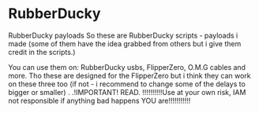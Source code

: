 # RubberDucky
RubberDucky payloads
So these are RubberDucky scripts - payloads i made (some of them have the idea grabbed from others but i give them credit in the scripts.)

You can use them on: RubberDucky usbs, FlipperZero, O.M.G cables and more.
Tho these are designed for the FlipperZero but i think they can work on these three too 
(if not - i recommend to change some of the delays to bigger or smaller)
.
.!IMPORTANT! READ.
!!!!!!!!!!Use at your own risk, IAM not responsible if anything bad happens YOU are!!!!!!!!!!!
